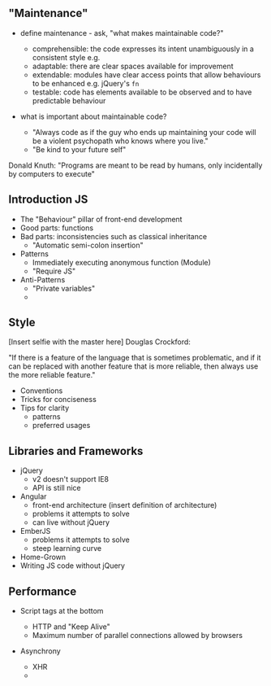 "Maintenance"
-------------

* define maintenance - ask, "what makes maintainable code?"
	- comprehensible: the code expresses its intent unambiguously in a consistent style e.g. 
	- adaptable: there are clear spaces available for improvement
	- extendable: modules have clear access points that allow behaviours to be enhanced e.g. jQuery's `fn`
	- testable: code has elements available to be observed and to have predictable behaviour

* what is important about maintainable code?
	- "Always code as if the guy who ends up maintaining your code will be a violent psychopath who knows where you live."
	- "Be kind to your future self"

Donald Knuth: "Programs are meant to be read by humans, only incidentally by computers to execute"

Introduction JS
---------------

* The "Behaviour" pillar of front-end development
* Good parts: functions
* Bad parts: inconsistencies such as classical inheritance
	- "Automatic semi-colon insertion"
* Patterns
	- Immediately executing anonymous function (Module)
	- "Require JS"
* Anti-Patterns
	- "Private variables"
	- 

Style
-----

[Insert selfie with the master here]
Douglas Crockford:

"If there is a feature of the language that is sometimes problematic, and if it can be replaced with another feature that is more reliable, then always use the more reliable feature."

* Conventions
* Tricks for conciseness
* Tips for clarity
	- patterns
	- preferred usages

Libraries and Frameworks
------------------------

* jQuery
	- v2 doesn't support IE8
	- API is still nice
* Angular
	- front-end architecture (insert definition of architecture)
	- problems it attempts to solve
	- can live without jQuery
* EmberJS
	- problems it attempts to solve
	- steep learning curve
* Home-Grown
* Writing JS code without jQuery

Performance
-----------

* Script tags at the bottom
	- HTTP and "Keep Alive"
	- Maximum number of parallel connections allowed by browsers
* Asynchrony
	- XHR
	- <script async>
	- Browser is single-threaded when executing JS code

* Refer to next presentation in series

Tools
-----

* Linting tools for style and consistency
	- JS Lint
	- JS Hint
	- ES Hint
* Editors
	- VS & intellisense
	- Helper files
* Transpilers
	- TypeScript
	- CoffeeScript
	- ES6
	- Dart
* Bundling and minification
* Automation
	- Transpilation
	- Testing

Node.js
-------

* Time for another presentation

The Future
----------

* The present: ES5
* ES6
	- Promises are cool
	- Generators are cool
	- can be emulated now with transpiler

Recap
-----

* Maintenance
* Style 
* Libraries and Frameworks
* Tools
* The Future
* Performance (leads into...)

Coda
----

Handball to "Performance"

Resources
---------

* Embedded videos
* Links